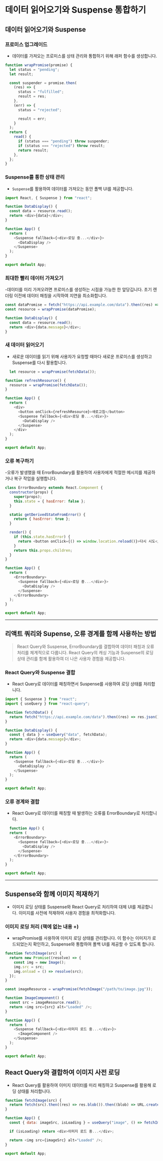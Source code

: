 # 데이터 읽어오기와  Suspense 통합하기

## 데이터 읽어오기와 Suspense

### 프로미스 업그레이드
- 데이터를 가져오는 프로미스를 상태 관리와 통합하기 위해 래퍼 함수를 생성합니다.
```javascript
function wrapPromise(promise) {
  let status = "pending";
  let result;

  const suspender = promise.then(
    (res) => {
      status = "fulfilled";
      result = res;
    },
    (err) => {
      status = "rejected";

      result = err;
    }
  );
  return {
    read() {
      if (status === "pending") throw suspender;
      if (status === "rejected") throw result;
      return result;
    },
  };
}
```
### Suspense를 통한 상태 관리
- `Suspense`를 활용하여 데이터를 가져오는 동안 폴백 UI를 제공합니다.
```javascript
import React, { Suspense } from "react";

function DataDisplay() {
  const data = resource.read();
  return <div>{data}</div>;
}

function App() {
  return (
    <Suspense fallback={<div>로딩 중...</div>}>
      <DataDisplay />
    </Suspense>
  );
}

export default App;
```
### 최대한 빨리 데이터 가져오기
-데이터를 미리 가져오려면 프로미스를 생성하는 시점을 가능한 한 앞당깁니다. 초기 렌더링 이전에 데이터 패칭을 시작하여 지연을 최소화합니다.
```javascript
const dataPromise = fetch("https://api.example.com/data").then((res) => res.json());
const resource = wrapPromise(dataPromise);

function DataDisplay() {
  const data = resource.read();
  return <div>{data.message}</div>;
}
```
### 새 데이터 읽어오기
- 새로운 데이터를 읽기 위해 사용자가 요청할 때마다 새로운 프로미스를 생성하고 Suspense를 다시 활용합니다.
```javascript
  let resource = wrapPromise(fetchData());

function refreshResource() {
  resource = wrapPromise(fetchData());
}

function App() {
  return (
    <div>
      <button onClick={refreshResource}>새로고침</button>
      <Suspense fallback={<div>로딩 중...</div>}>
        <DataDisplay />
      </Suspense>
    </div>
  );
}

export default App;
```
### 오류 복구하기
-오류가 발생했을 때 ErrorBoundary를 활용하여 사용자에게 적절한 메시지를 제공하거나 복구 작업을 실행합니다.
```javascript
class ErrorBoundary extends React.Component {
  constructor(props) {
    super(props);
    this.state = { hasError: false };
  }

  static getDerivedStateFromError() {
    return { hasError: true };
  }

  render() {
    if (this.state.hasError) {
      return <button onClick={() => window.location.reload()}>다시 시도</button>;
    }
    return this.props.children;
  }
}

function App() {
  return (
    <ErrorBoundary>
      <Suspense fallback={<div>로딩 중...</div>}>
        <DataDisplay />
      </Suspense>
    </ErrorBoundary>
  );
}

export default App;
```
---
## 리액트 쿼리와 Supense, 오류 경계를 함께 사용하는 방법
> React Query와 Suspense, ErrorBoundary를 결합하여 데이터 패칭과 오류 처리를 체계적으로 다룹니다. React Query의 캐싱 기능과 Suspense의 로딩 상태 관리를 함께 활용하여 더 나은 사용자 경험을 제공합니다.
### React Query와 Suspense 결합
- React Query로 데이터를 패칭하면서 Suspense를 사용하여 로딩 상태를 처리합니다.
```javascript
import { Suspense } from "react";
import { useQuery } from "react-query";

function fetchData() {
  return fetch("https://api.example.com/data").then((res) => res.json());
}

function DataDisplay() {
  const { data } = useQuery("data", fetchData);
  return <div>{data.message}</div>;
}

function App() {
  return (
    <Suspense fallback={<div>로딩 중...</div>}>
      <DataDisplay />
    </Suspense>
  );
}

export default App;
```
### 오류 경계와 결합
- React Query로 데이터를 패칭할 때 발생하는 오류를 ErrorBoundary로 처리합니다.
```javascript
  function App() {
  return (
    <ErrorBoundary>
      <Suspense fallback={<div>로딩 중...</div>}>
        <DataDisplay />
      </Suspense>
    </ErrorBoundary>
  );
}

export default App;
```
---
## Suspense와 함께 이미지 적재하기
- 이미지 로딩 상태를 Suspense와 React Query로 처리하여 대체 UI를 제공합니다. 이미지를 사전에 적재하여 사용자 경험을 최적화합니다.

### 이미지 로딩 처리 (책에 없는 내용 +)
- wrapPromise를 사용하여 이미지 로딩 상태를 관리합니다. 이 함수는 이미지가 로드되었는지 확인하고, Suspense와 통합하여 폴백 UI를 제공할 수 있도록 합니다.
```javascript
function fetchImage(src) {
  return new Promise((resolve) => {
    const img = new Image();
    img.src = src;
    img.onload = () => resolve(src);
  });
}

const imageResource = wrapPromise(fetchImage("/path/to/image.jpg"));

function ImageComponent() {
  const src = imageResource.read();
  return <img src={src} alt="Loaded" />;
}

function App() {
  return (
    <Suspense fallback={<div>이미지 로드 중...</div>}>
      <ImageComponent />
    </Suspense>
  );
}

export default App;
```
## React Query와 결합하여 이미지 사전 로딩
- React Query를 활용하여 이미지 데이터를 미리 패칭하고 Suspense를 활용해 로딩 상태를 처리합니다.
```javascript
function fetchImage(src) {
  return fetch(src).then((res) => res.blob()).then((blob) => URL.createObjectURL(blob));
}

function App() {
  const { data: imageSrc, isLoading } = useQuery("image", () => fetchImage("/path/to/image.jpg"));

  if (isLoading) return <div>이미지 로드 중...</div>;

  return <img src={imageSrc} alt="Loaded" />;
}

export default App;
```
